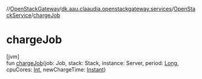 //[OpenStackGateway](../../../index.md)/[dk.aau.claaudia.openstackgateway.services](../index.md)/[OpenStackService](index.md)/[chargeJob](charge-job.md)

# chargeJob

[jvm]\
fun [chargeJob](charge-job.md)(job: Job, stack: Stack, instance: Server, period: [Long](https://kotlinlang.org/api/latest/jvm/stdlib/kotlin/-long/index.html), cpuCores: [Int](https://kotlinlang.org/api/latest/jvm/stdlib/kotlin/-int/index.html), newChargeTime: [Instant](https://docs.oracle.com/javase/8/docs/api/java/time/Instant.html))
